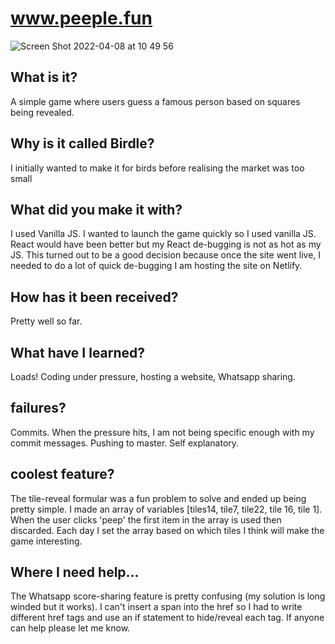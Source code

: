 # www.peeple.fun

![Screen Shot 2022-04-08 at 10 49 56](https://user-images.githubusercontent.com/85199675/162411736-597a9c5d-078a-448c-be63-9a5a3ada2ae0.png)

##  What is it? 

A simple game where users guess a famous person based on squares being revealed. 

## Why is it called Birdle?

I initially wanted to make it for birds before realising the market was too small 

## What did you make it with?

I used Vanilla JS. I wanted to launch the game quickly so I used vanilla JS. React would have been better but my React de-bugging is not as hot as my JS. This turned out to be a good decision because once the site went live, I needed to do a lot of quick de-bugging
I am hosting the site on Netlify. 

## How has it been received?

Pretty well so far.  

## What have I learned?

Loads! Coding under pressure, hosting a website, Whatsapp sharing. 

## failures?

Commits. When the pressure hits, I am not being specific enough with my commit messages.
Pushing to master. Self explanatory. 

## coolest feature?

The tile-reveal formular was a fun problem to solve and ended up being pretty simple. I made an array of variables [tiles14, tile7, tile22, tile 16, tile 1]. When the user clicks 'peep' the first item in the array is used then discarded. Each day I set the array based on which tiles I think will make the game interesting. 

## Where I need help...
The Whatsapp score-sharing feature is pretty confusing (my solution is long winded but it works). I can't insert a span into the href so I had to write different href tags and use an if statement to hide/reveal each tag. If anyone can help please let me know. 
